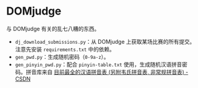 # DOMjudge

与 DOMjudge 有关的乱七八糟的东西。

- `dj_download_submissions.py`：从 DOMjudge 上获取某场比赛的所有提交。注意先安装 `requirements.txt` 中的依赖。
- `gen_pwd.py`：生成随机密码（`0-9a-z`）。
- `gen_pinyin_pwd.py`：配合 `pinyin-table.txt` 使用，生成随机汉语拼音密码。拼音库来自 [目前最全的汉语拼音表 (另附韦氏拼音表, 非常规拼音表) - CSDN](https://blog.csdn.net/Likianta/article/details/87871183)
